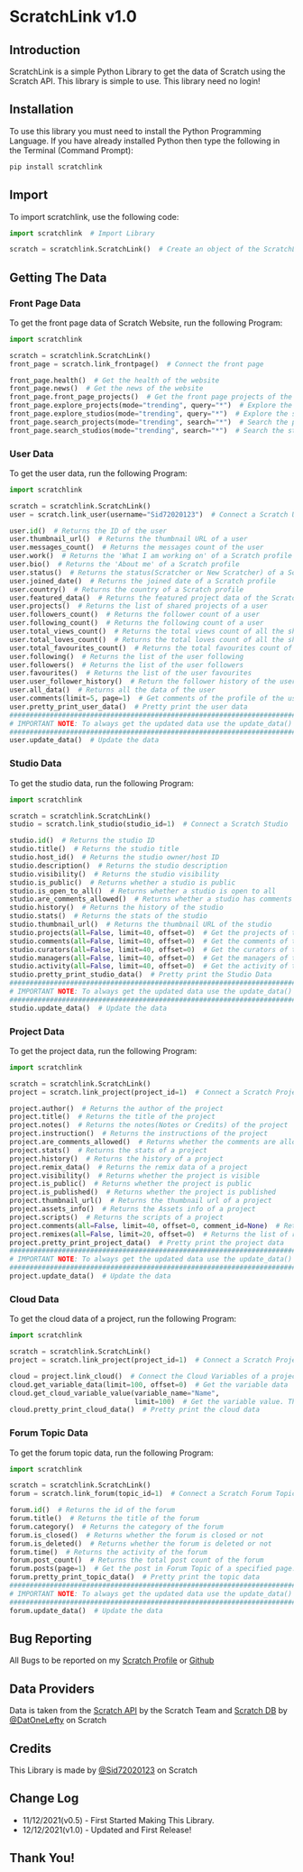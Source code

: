 # ScratchLink v1.0

## Introduction

ScratchLink is a simple Python Library to get the data of Scratch using the Scratch API. This library is simple to use.
This library need no login!

## Installation

To use this library you must need to install the Python Programming Language. If you have already installed Python then
type the following in the Terminal (Command Prompt):

```bash
pip install scratchlink
```

## Import

To import scratchlink, use the following code:

```python
import scratchlink  # Import Library

scratch = scratchlink.ScratchLink()  # Create an object of the ScratchLink class
```

## Getting The Data

### Front Page Data

To get the front page data of Scratch Website, run the following Program:

```python
import scratchlink

scratch = scratchlink.ScratchLink()
front_page = scratch.link_frontpage()  # Connect the front page

front_page.health()  # Get the health of the website
front_page.news()  # Get the news of the website
front_page.front_page_projects()  # Get the front page projects of the website
front_page.explore_projects(mode="trending", query="*")  # Explore the projects
front_page.explore_studios(mode="trending", query="*")  # Explore the studios
front_page.search_projects(mode="trending", search="*")  # Search the projects
front_page.search_studios(mode="trending", search="*")  # Search the studios
```

### User Data

To get the user data, run the following Program:

```python
import scratchlink

scratch = scratchlink.ScratchLink()
user = scratch.link_user(username="Sid72020123")  # Connect a Scratch User

user.id()  # Returns the ID of the user
user.thumbnail_url()  # Returns the thumbnail URL of a user
user.messages_count()  # Returns the messages count of the user
user.work()  # Returns the 'What I am working on' of a Scratch profile
user.bio()  # Returns the 'About me' of a Scratch profile
user.status()  # Returns the status(Scratcher or New Scratcher) of a Scratch profile
user.joined_date()  # Returns the joined date of a Scratch profile
user.country()  # Returns the country of a Scratch profile
user.featured_data()  # Returns the featured project data of the Scratch profile
user.projects()  # Returns the list of shared projects of a user
user.followers_count()  # Returns the follower count of a user
user.following_count()  # Returns the following count of a user
user.total_views_count()  # Returns the total views count of all the shared projects of a user
user.total_loves_count()  # Returns the total loves count of all the shared projects of a user
user.total_favourites_count()  # Returns the total favourites count of all the shared projects of a user
user.following()  # Returns the list of the user following
user.followers()  # Returns the list of the user followers
user.favourites()  # Returns the list of the user favourites
user.user_follower_history()  # Return the follower history of the user
user.all_data()  # Returns all the data of the user
user.comments(limit=5, page=1)  # Get comments of the profile of the user
user.pretty_print_user_data()  # Pretty print the user data
##########################################################################
# IMPORTANT NOTE: To always get the updated data use the update_data() function
##########################################################################
user.update_data()  # Update the data
```

### Studio Data

To get the studio data, run the following Program:

```python
import scratchlink

scratch = scratchlink.ScratchLink()
studio = scratch.link_studio(studio_id=1)  # Connect a Scratch Studio

studio.id()  # Returns the studio ID
studio.title()  # Returns the studio title
studio.host_id()  # Returns the studio owner/host ID
studio.description()  # Returns the studio description
studio.visibility()  # Returns the studio visibility
studio.is_public()  # Returns whether a studio is public
studio.is_open_to_all()  # Returns whether a studio is open to all
studio.are_comments_allowed()  # Returns whether a studio has comments allowed
studio.history()  # Returns the history of the studio
studio.stats()  # Returns the stats of the studio
studio.thumbnail_url()  # Returns the thumbnail URL of the studio
studio.projects(all=False, limit=40, offset=0)  # Get the projects of the studio
studio.comments(all=False, limit=40, offset=0)  # Get the comments of the studio
studio.curators(all=False, limit=40, offset=0)  # Get the curators of the studio
studio.managers(all=False, limit=40, offset=0)  # Get the managers of the studio
studio.activity(all=False, limit=40, offset=0)  # Get the activity of the studio
studio.pretty_print_studio_data()  # Pretty print the Studio Data
##########################################################################
# IMPORTANT NOTE: To always get the updated data use the update_data() function
##########################################################################
studio.update_data()  # Update the data
```

### Project Data

To get the project data, run the following Program:

```python
import scratchlink

scratch = scratchlink.ScratchLink()
project = scratch.link_project(project_id=1)  # Connect a Scratch Project

project.author()  # Returns the author of the project
project.title()  # Returns the title of the project
project.notes()  # Returns the notes(Notes or Credits) of the project
project.instruction()  # Returns the instructions of the project
project.are_comments_allowed()  # Returns whether the comments are allowed in a project
project.stats()  # Returns the stats of a project
project.history()  # Returns the history of a project
project.remix_data()  # Returns the remix data of a project
project.visibility()  # Returns whether the project is visible
project.is_public()  # Returns whether the project is public
project.is_published()  # Returns whether the project is published
project.thumbnail_url()  # Returns the thumbnail url of a project
project.assets_info()  # Returns the Assets info of a project
project.scripts()  # Returns the scripts of a project
project.comments(all=False, limit=40, offset=0, comment_id=None)  # Returns the list of comments of a project
project.remixes(all=False, limit=20, offset=0)  # Returns the list of remixes of a project
project.pretty_print_project_data()  # Pretty print the project data
##########################################################################
# IMPORTANT NOTE: To always get the updated data use the update_data() function
##########################################################################
project.update_data()  # Update the data
```

### Cloud Data

To get the cloud data of a project, run the following Program:

```python
import scratchlink

scratch = scratchlink.ScratchLink()
project = scratch.link_project(project_id=1)  # Connect a Scratch Project

cloud = project.link_cloud()  # Connect the Cloud Variables of a project
cloud.get_variable_data(limit=100, offset=0)  # Get the variable data
cloud.get_cloud_variable_value(variable_name="Name",
                               limit=100)  # Get the variable value. This will return a list containing many values. The first item in the list is the current value
cloud.pretty_print_cloud_data()  # Pretty print the cloud data
```

### Forum Topic Data

To get the forum topic data, run the following Program:

```python
import scratchlink

scratch = scratchlink.ScratchLink()
forum = scratch.link_forum(topic_id=1)  # Connect a Scratch Forum Topic

forum.id()  # Returns the id of the forum
forum.title()  # Returns the title of the forum
forum.category()  # Returns the category of the forum
forum.is_closed()  # Returns whether the forum is closed or not
forum.is_deleted()  # Returns whether the forum is deleted or not
forum.time()  # Returns the activity of the forum
forum.post_count()  # Returns the total post count of the forum
forum.posts(page=1)  # Get the post in Forum Topic of a specified page. Images and some other stuff will not appear!
forum.pretty_print_topic_data()  # Pretty print the topic data
##########################################################################
# IMPORTANT NOTE: To always get the updated data use the update_data() function
##########################################################################
forum.update_data()  # Update the data
```

## Bug Reporting

All Bugs to be reported on my [Scratch Profile](https://scratch.mit.edu/users/Sid72020123/)
or [Github](https://github.com/Sid72020123/scratchlink/issues)

## Data Providers

Data is taken from the [Scratch API](https://github.com/LLK/scratch-rest-api) by the Scratch Team
and [Scratch DB](https://scratchdb.lefty.one/) by [@DatOneLefty](https://scratch.mit.edu/users/DatOneLefty/) on Scratch

## Credits

This Library is made by [@Sid72020123](https://scratch.mit.edu/users/Sid72020123/) on Scratch

## Change Log

* 11/12/2021(v0.5) - First Started Making This Library.
* 12/12/2021(v1.0) - Updated and First Release!

## Thank You!
